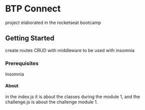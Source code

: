 # BTP Connect
project elaborated in the rocketseat bootcamp

## Getting Started
create routes CRUD with middleware to be used with insomnia

### Prerequisites
Insomnia


#### About
in the index.js it is about the classes during the module 1, and the challenge.js is about the challenge module 1.
